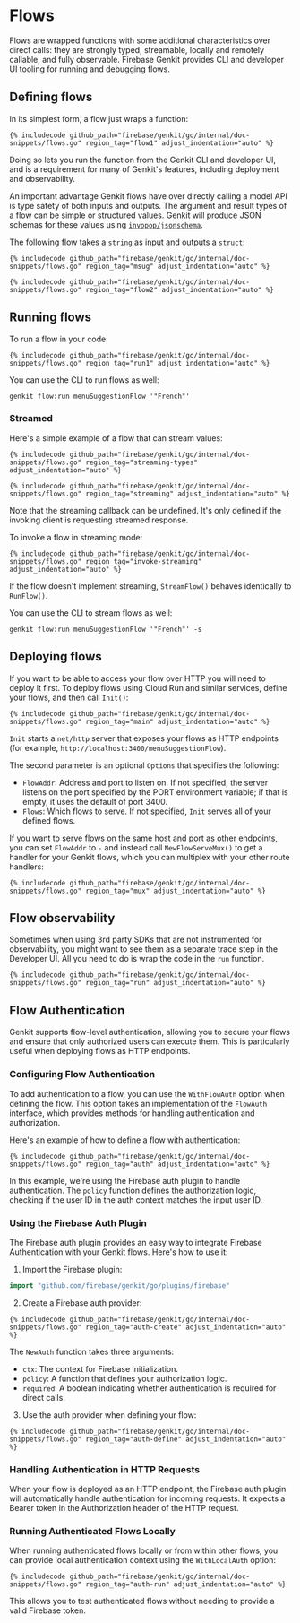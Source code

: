 # Flows

Flows are wrapped functions with some additional characteristics over direct
calls: they are strongly typed, streamable, locally and remotely callable, and
fully observable.
Firebase Genkit provides CLI and developer UI tooling for running and debugging flows.

## Defining flows

In its simplest form, a flow just wraps a function:

```golang
{% includecode github_path="firebase/genkit/go/internal/doc-snippets/flows.go" region_tag="flow1" adjust_indentation="auto" %}
```

Doing so lets you run the function from the Genkit CLI and developer UI, and is
a requirement for many of Genkit's features, including deployment and
observability.

An important advantage Genkit flows have over directly calling a model API is
type safety of both inputs and outputs.
The argument and result types of a flow can be simple or structured values.
Genkit will produce JSON schemas for these values using
[`invopop/jsonschema`](https://pkg.go.dev/github.com/invopop/jsonschema).

The following flow takes a `string` as input and outputs a `struct`:

```golang
{% includecode github_path="firebase/genkit/go/internal/doc-snippets/flows.go" region_tag="msug" adjust_indentation="auto" %}
```

```golang
{% includecode github_path="firebase/genkit/go/internal/doc-snippets/flows.go" region_tag="flow2" adjust_indentation="auto" %}
```

## Running flows

To run a flow in your code:

```golang
{% includecode github_path="firebase/genkit/go/internal/doc-snippets/flows.go" region_tag="run1" adjust_indentation="auto" %}
```

You can use the CLI to run flows as well:

```posix-terminal
genkit flow:run menuSuggestionFlow '"French"'
```

### Streamed

Here's a simple example of a flow that can stream values:

```golang
{% includecode github_path="firebase/genkit/go/internal/doc-snippets/flows.go" region_tag="streaming-types" adjust_indentation="auto" %}
```

```golang
{% includecode github_path="firebase/genkit/go/internal/doc-snippets/flows.go" region_tag="streaming" adjust_indentation="auto" %}
```

Note that the streaming callback can be undefined. It's only defined if the
invoking client is requesting streamed response.

To invoke a flow in streaming mode:

```golang
{% includecode github_path="firebase/genkit/go/internal/doc-snippets/flows.go" region_tag="invoke-streaming" adjust_indentation="auto" %}
```

If the flow doesn't implement streaming, `StreamFlow()` behaves identically to
`RunFlow()`.

You can use the CLI to stream flows as well:

```posix-terminal
genkit flow:run menuSuggestionFlow '"French"' -s
```

## Deploying flows

If you want to be able to access your flow over HTTP you will need to deploy it
first.
To deploy flows using Cloud Run and similar services, define your flows, and
then call `Init()`:

```golang
{% includecode github_path="firebase/genkit/go/internal/doc-snippets/flows.go" region_tag="main" adjust_indentation="auto" %}
```

`Init` starts a `net/http` server that exposes your flows as HTTP
endpoints (for example, `http://localhost:3400/menuSuggestionFlow`).

The second parameter is an optional `Options` that specifies the following:

- `FlowAddr`: Address and port to listen on. If not specified,
  the server listens on the port specified by the PORT environment variable;
  if that is empty, it uses the default of port 3400.
- `Flows`: Which flows to serve. If not specified, `Init` serves all of
  your defined flows.

If you want to serve flows on the same host and port as other endpoints, you
can set `FlowAddr` to `-` and instead call `NewFlowServeMux()` to get a handler
for your Genkit flows, which you can multiplex with your other route handlers:

```golang
{% includecode github_path="firebase/genkit/go/internal/doc-snippets/flows.go" region_tag="mux" adjust_indentation="auto" %}
```

## Flow observability

Sometimes when using 3rd party SDKs that are not instrumented for observability,
you might want to see them as a separate trace step in the Developer UI. All you
need to do is wrap the code in the `run` function.

```golang
{% includecode github_path="firebase/genkit/go/internal/doc-snippets/flows.go" region_tag="run" adjust_indentation="auto" %}
```

## Flow Authentication

Genkit supports flow-level authentication, allowing you to secure your flows and ensure that only authorized users can execute them. This is particularly useful when deploying flows as HTTP endpoints.

### Configuring Flow Authentication

To add authentication to a flow, you can use the `WithFlowAuth` option when defining the flow. This option takes an implementation of the `FlowAuth` interface, which provides methods for handling authentication and authorization.

Here's an example of how to define a flow with authentication:

```golang
{% includecode github_path="firebase/genkit/go/internal/doc-snippets/flows.go" region_tag="auth" adjust_indentation="auto" %}
```

In this example, we're using the Firebase auth plugin to handle authentication. The `policy` function defines the authorization logic, checking if the user ID in the auth context matches the input user ID.

### Using the Firebase Auth Plugin

The Firebase auth plugin provides an easy way to integrate Firebase Authentication with your Genkit flows. Here's how to use it:

1. Import the Firebase plugin:

```go
import "github.com/firebase/genkit/go/plugins/firebase"
```

2. Create a Firebase auth provider:

```golang
{% includecode github_path="firebase/genkit/go/internal/doc-snippets/flows.go" region_tag="auth-create" adjust_indentation="auto" %}
```

The `NewAuth` function takes three arguments:

- `ctx`: The context for Firebase initialization.
- `policy`: A function that defines your authorization logic.
- `required`: A boolean indicating whether authentication is required for direct calls.

3. Use the auth provider when defining your flow:

```golang
{% includecode github_path="firebase/genkit/go/internal/doc-snippets/flows.go" region_tag="auth-define" adjust_indentation="auto" %}
```

### Handling Authentication in HTTP Requests

When your flow is deployed as an HTTP endpoint, the Firebase auth plugin will automatically handle authentication for incoming requests. It expects a Bearer token in the Authorization header of the HTTP request.

### Running Authenticated Flows Locally

When running authenticated flows locally or from within other flows, you can provide local authentication context using the `WithLocalAuth` option:

```golang
{% includecode github_path="firebase/genkit/go/internal/doc-snippets/flows.go" region_tag="auth-run" adjust_indentation="auto" %}
```

This allows you to test authenticated flows without needing to provide a valid Firebase token.
